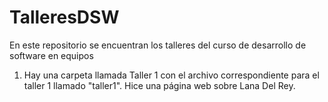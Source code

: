 # TalleresDSW
En este repositorio se encuentran los talleres del curso de desarrollo de software en equipos

1. Hay una carpeta llamada Taller 1 con el archivo correspondiente para el taller 1 llamado "taller1". Hice una página web sobre Lana Del Rey.
